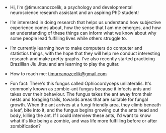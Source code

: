 - Hi, I’m @timurcanozcelik, a psychology and developmental neuroscience research assistant and an aspiring PhD student! 

- I’m interested in doing research that helps us understand how subjective experience comes about, how the sense that I am me emerges, and how an understanding of these things can inform what we know about why some people lead fulfilling lives while others struggle to. 

- I’m currently learning how to make computers do computer and statistics things, with the hope that they will help me conduct interesting research and make pretty graphs. I've also recently started practicing Brazillian Jiu Jitsu and am learning to play the guitar. 

- How to reach me: timurcanozcelik@gmail.com 

- Fun fact: There's this fungus called Ophiocordyceps unilateralis. It's commonly known as zombie-ant fungus because it infects ants and takes over their behaviour. The fungus takes the ant away from their nests and foraging trails, towards areas that are suitable for fungal growth. When the ant arrives at a fungi friendly area, they climb beneath a leaf, bite into it, and the fungus begins growing out the ants head and body, killing the ant. If I could interview these ants, I'd want to know what it's like being a zombie, and was life more fulfilling before or after zombification?
<!---
timurcanozcelik/timurcanozcelik is a ✨ special ✨ repository because its `README.md` (this file) appears on your GitHub profile.
You can click the Preview link to take a look at your changes.
--->
